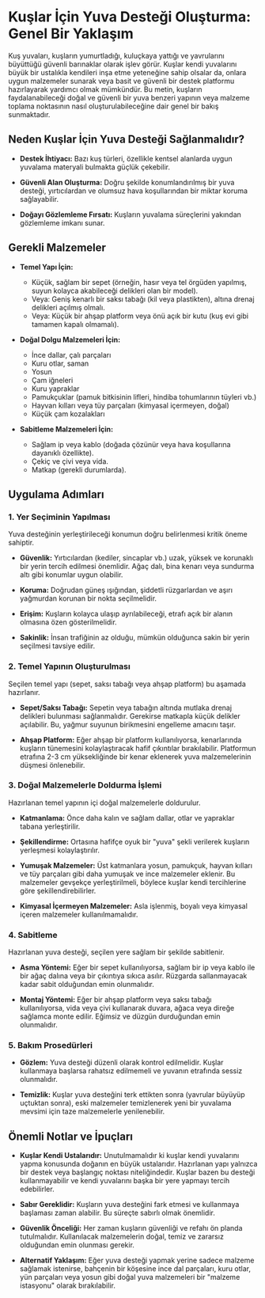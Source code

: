 # Kuşlar İçin Yuva Desteği Oluşturma: Genel Bir Yaklaşım

Kuş yuvaları, kuşların yumurtladığı, kuluçkaya yattığı ve yavrularını büyüttüğü güvenli barınaklar olarak işlev görür. Kuşlar kendi yuvalarını büyük bir ustalıkla kendileri inşa etme yeteneğine sahip olsalar da, onlara uygun malzemeler sunarak veya basit ve güvenli bir destek platformu hazırlayarak yardımcı olmak mümkündür. Bu metin, kuşların faydalanabileceği doğal ve güvenli bir yuva benzeri yapının veya malzeme toplama noktasının nasıl oluşturulabileceğine dair genel bir bakış sunmaktadır.

## Neden Kuşlar İçin Yuva Desteği Sağlanmalıdır?

*   **Destek İhtiyacı:** Bazı kuş türleri, özellikle kentsel alanlarda uygun yuvalama materyali bulmakta güçlük çekebilir.

*   **Güvenli Alan Oluşturma:** Doğru şekilde konumlandırılmış bir yuva desteği, yırtıcılardan ve olumsuz hava koşullarından bir miktar koruma sağlayabilir.

*   **Doğayı Gözlemleme Fırsatı:** Kuşların yuvalama süreçlerini yakından gözlemleme imkanı sunar.

## Gerekli Malzemeler

*   **Temel Yapı İçin:**
    *   Küçük, sağlam bir sepet (örneğin, hasır veya tel örgüden yapılmış, suyun kolayca akabileceği delikleri olan bir model).
    *   Veya: Geniş kenarlı bir saksı tabağı (kil veya plastikten), altına drenaj delikleri açılmış olmalı.
    *   Veya: Küçük bir ahşap platform veya önü açık bir kutu (kuş evi gibi tamamen kapalı olmamalı).

*   **Doğal Dolgu Malzemeleri İçin:**
    *   İnce dallar, çalı parçaları
    *   Kuru otlar, saman
    *   Yosun
    *   Çam iğneleri
    *   Kuru yapraklar
    *   Pamukçuklar (pamuk bitkisinin lifleri, hindiba tohumlarının tüyleri vb.)
    *   Hayvan kılları veya tüy parçaları (kimyasal içermeyen, doğal)
    *   Küçük çam kozalakları

*   **Sabitleme Malzemeleri İçin:**
    *   Sağlam ip veya kablo (doğada çözünür veya hava koşullarına dayanıklı özellikte).
    *   Çekiç ve çivi veya vida.
    *   Matkap (gerekli durumlarda).

## Uygulama Adımları

### 1. Yer Seçiminin Yapılması

Yuva desteğinin yerleştirileceği konumun doğru belirlenmesi kritik öneme sahiptir.

*   **Güvenlik:** Yırtıcılardan (kediler, sincaplar vb.) uzak, yüksek ve korunaklı bir yerin tercih edilmesi önemlidir. Ağaç dalı, bina kenarı veya sundurma altı gibi konumlar uygun olabilir.

*   **Koruma:** Doğrudan güneş ışığından, şiddetli rüzgarlardan ve aşırı yağmurdan korunan bir nokta seçilmelidir.

*   **Erişim:** Kuşların kolayca ulaşıp ayrılabileceği, etrafı açık bir alanın olmasına özen gösterilmelidir.

*   **Sakinlik:** İnsan trafiğinin az olduğu, mümkün olduğunca sakin bir yerin seçilmesi tavsiye edilir.

### 2. Temel Yapının Oluşturulması

Seçilen temel yapı (sepet, saksı tabağı veya ahşap platform) bu aşamada hazırlanır.

*   **Sepet/Saksı Tabağı:** Sepetin veya tabağın altında mutlaka drenaj delikleri bulunması sağlanmalıdır. Gerekirse matkapla küçük delikler açılabilir. Bu, yağmur suyunun birikmesini engelleme amacını taşır.

*   **Ahşap Platform:** Eğer ahşap bir platform kullanılıyorsa, kenarlarında kuşların tünemesini kolaylaştıracak hafif çıkıntılar bırakılabilir. Platformun etrafına 2-3 cm yüksekliğinde bir kenar eklenerek yuva malzemelerinin düşmesi önlenebilir.

### 3. Doğal Malzemelerle Doldurma İşlemi

Hazırlanan temel yapının içi doğal malzemelerle doldurulur.

*   **Katmanlama:** Önce daha kalın ve sağlam dallar, otlar ve yapraklar tabana yerleştirilir.

*   **Şekillendirme:** Ortasına hafifçe oyuk bir "yuva" şekli verilerek kuşların yerleşmesi kolaylaştırılır.

*   **Yumuşak Malzemeler:** Üst katmanlara yosun, pamukçuk, hayvan kılları ve tüy parçaları gibi daha yumuşak ve ince malzemeler eklenir. Bu malzemeler gevşekçe yerleştirilmeli, böylece kuşlar kendi tercihlerine göre şekillendirebilirler.

*   **Kimyasal İçermeyen Malzemeler:** Asla işlenmiş, boyalı veya kimyasal içeren malzemeler kullanılmamalıdır.

### 4. Sabitleme

Hazırlanan yuva desteği, seçilen yere sağlam bir şekilde sabitlenir.

*   **Asma Yöntemi:** Eğer bir sepet kullanılıyorsa, sağlam bir ip veya kablo ile bir ağaç dalına veya bir çıkıntıya sıkıca asılır. Rüzgarda sallanmayacak kadar sabit olduğundan emin olunmalıdır.

*   **Montaj Yöntemi:** Eğer bir ahşap platform veya saksı tabağı kullanılıyorsa, vida veya çivi kullanarak duvara, ağaca veya direğe sağlamca monte edilir. Eğimsiz ve düzgün durduğundan emin olunmalıdır.

### 5. Bakım Prosedürleri

*   **Gözlem:** Yuva desteği düzenli olarak kontrol edilmelidir. Kuşlar kullanmaya başlarsa rahatsız edilmemeli ve yuvanın etrafında sessiz olunmalıdır.

*   **Temizlik:** Kuşlar yuva desteğini terk ettikten sonra (yavrular büyüyüp uçtuktan sonra), eski malzemeler temizlenerek yeni bir yuvalama mevsimi için taze malzemelerle yenilenebilir.

## Önemli Notlar ve İpuçları

*   **Kuşlar Kendi Ustalarıdır:** Unutulmamalıdır ki kuşlar kendi yuvalarını yapma konusunda doğanın en büyük ustalarıdır. Hazırlanan yapı yalnızca bir destek veya başlangıç noktası niteliğindedir. Kuşlar bazen bu desteği kullanmayabilir ve kendi yuvalarını başka bir yere yapmayı tercih edebilirler.

*   **Sabır Gereklidir:** Kuşların yuva desteğini fark etmesi ve kullanmaya başlaması zaman alabilir. Bu süreçte sabırlı olmak önemlidir.

*   **Güvenlik Önceliği:** Her zaman kuşların güvenliği ve refahı ön planda tutulmalıdır. Kullanılacak malzemelerin doğal, temiz ve zararsız olduğundan emin olunması gerekir.

*   **Alternatif Yaklaşım:** Eğer yuva desteği yapmak yerine sadece malzeme sağlamak istenirse, bahçenin bir köşesine ince dal parçaları, kuru otlar, yün parçaları veya yosun gibi doğal yuva malzemeleri bir "malzeme istasyonu" olarak bırakılabilir.